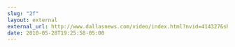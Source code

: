 ```yaml
---
slug: "2f"
layout: external
external_url: http://www.dallasnews.com/video/index.html?nvid=414327&shu=1
date: 2010-05-28T19:25:58-05:00
---
```

